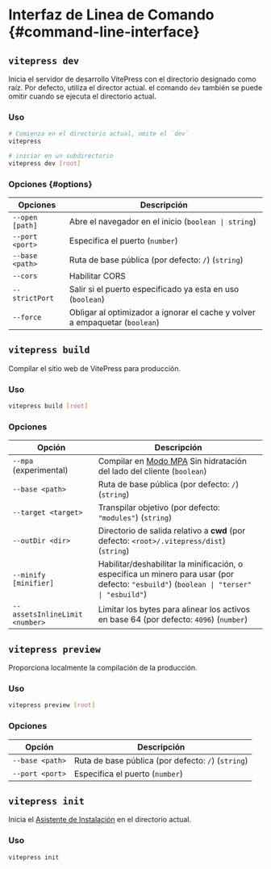 # Interfaz de Linea de Comando {#command-line-interface}

## `vitepress dev`

 Inicia el servidor de desarrollo VitePress con el directorio designado como raíz. Por defecto, utiliza el director actual. el comando `dev` también se puede omitir cuando se ejecuta el directorio actual.

### Uso

```sh
# Comienza en el directorio actual, omite el `dev`
vitepress

# iniciar en un subdirectorio
vitepress dev [root]
```

### Opciones {#options}

| Opciones        | Descripción                                                       |
| --------------- | ----------------------------------------------------------------- |
| `--open [path]` | Abre el navegador en el inicio (`boolean \| string`)                     |
| `--port <port>` | Especifica el puerto (`number`)                                           |
| `--base <path>` | Ruta de base pública (por defecto: `/`) (`string`)                        |
| `--cors`        | Habilitar CORS                                                       |
| `--strictPort`  | Salir si el puerto especificado ya esta en uso (`boolean`)              |
| `--force`       | Obligar al optimizador a ignorar el cache y volver a empaquetar (`boolean`) |

## `vitepress build`

Compilar el sitio web de VitePress para producción.

### Uso

```sh
vitepress build [root]
```

### Opciones

| Opción                         | Descripción                                                                                                         |
| ------------------------------ | ------------------------------------------------------------------------------------------------------------------- |
| `--mpa` (experimental)         | Compilar en [Modo MPA](../guide/mpa-mode) Sin hidratación del lado del cliente  (`boolean`)                                    |
| `--base <path>`                | Ruta de base pública (por defecto: `/`) (`string`)                                                                          |
| `--target <target>`            | Transpilar objetivo (por defecto: `"modules"`) (`string`)                                                                  |
| `--outDir <dir>`               | Directorio de salida relativo a **cwd** (por defecto: `<root>/.vitepress/dist`) (`string`)                                 |
| `--minify [minifier]`          | Habilitar/deshabilitar la minificación, o especifica un minero para usar (por defecto: `"esbuild"`) (`boolean \| "terser" \| "esbuild"`) |
| `--assetsInlineLimit <number>` | Limitar los bytes para alinear los activos en base 64 (por defecto: `4096`) (`number`)                                      |

## `vitepress preview`

Proporciona localmente la compilación de la producción.

### Uso

```sh
vitepress preview [root]
```

### Opciones

| Opción          | Descripción                                |
| --------------- | ------------------------------------------ |
| `--base <path>` | Ruta de base pública (por defecto: `/`) (`string`) |
| `--port <port>` | Especifica el puerto (`number`)                    |

## `vitepress init`

Inicia el [Asistente de Instalación](../guide/getting-started#setup-wizard) en el directorio actual.

### Uso

```sh
vitepress init
```
